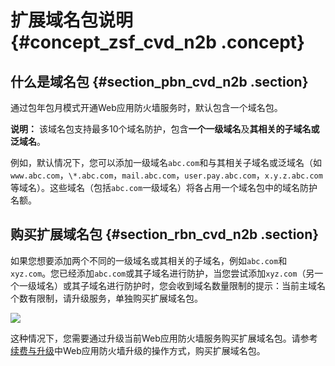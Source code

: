 # 扩展域名包说明 {#concept_zsf_cvd_n2b .concept}

## 什么是域名包 {#section_pbn_cvd_n2b .section}

通过包年包月模式开通Web应用防火墙服务时，默认包含一个域名包。

**说明：** 该域名包支持最多10个域名防护，包含**一个一级域名**及**其相关的子域名或泛域名**。

例如，默认情况下，您可以添加一级域名`abc.com`和与其相关子域名或泛域名（如`www.abc.com`，`\*.abc.com`，`mail.abc.com`，`user.pay.abc.com`，`x.y.z.abc.com`等域名）。这些域名（包括`abc.com`一级域名）将各占用一个域名包中的域名防护名额。

## 购买扩展域名包 {#section_rbn_cvd_n2b .section}

如果您想要添加两个不同的一级域名或其相关的子域名，例如`abc.com`和`xyz.com`。您已经添加`abc.com`或其子域名进行防护，当您尝试添加`xyz.com`（另一个一级域名）或其子域名进行防护时，您会收到域名数量限制的提示：当前主域名个数有限制，请升级服务，单独购买扩展域名包。

![](http://docs-aliyun.cn-hangzhou.oss.aliyun-inc.com/assets/pic/50103/cn_zh/1513145152529/domain%20package.png)

这种情况下，您需要通过升级当前Web应用防火墙服务购买扩展域名包。请参考[续费与升级](intl.zh-CN/产品定价/续费与升级.md#)中Web应用防火墙升级的操作方式，购买扩展域名包。

